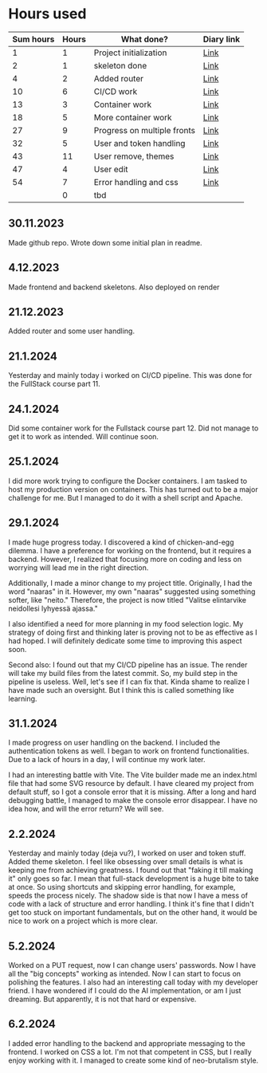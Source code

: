 # Hours used

| Sum hours | Hours| What done? | Diary link |
| -------- | -------- | ------- | --------- |
| 1 | 1 | Project initialization | [Link](#30.11.2023) |
| 2 | 1 | skeleton done | [Link](#4.12.2023) |
| 4 | 2 | Added router | [Link](#21.12.2023) |
| 10 | 6 | CI/CD work | [Link](#21.1.2024) |
| 13 | 3 | Container work | [Link](#24.1.2024) |
| 18 | 5 | More container work | [Link](#25.1.2024) |
| 27 | 9 | Progress on multiple fronts | [Link](#29.1.2024) |
| 32 | 5 | User and token handling | [Link](#31.1.2024) |
| 43 | 11 | User remove, themes | [Link](#2.2.2024) |
| 47 | 4 | User edit | [Link](#5.2.2024) |
| 54 | 7 | Error handling and css | [Link](#6.2.2024) |
| | 0 | tbd | |

## 30.11.2023
Made github repo. Wrote down some initial plan in readme.

## 4.12.2023
Made frontend and backend skeletons. Also deployed on render

## 21.12.2023
Added router and some user handling. 

## 21.1.2024
Yesterday and mainly today i worked on CI/CD pipeline. This was done for the FullStack course part 11.

## 24.1.2024
Did some container work for the Fullstack course part 12. Did not manage to get it to work as intended. Will continue soon.

## 25.1.2024
I did more work trying to configure the Docker containers. I am tasked to host my production version on containers. This has turned out to be a major challenge for me. But I managed to do it with a shell script and Apache.

## 29.1.2024
I made huge progress today. I discovered a kind of chicken-and-egg dilemma. I have a preference for working on the frontend, but it requires a backend. However, I realized that focusing more on coding and less on worrying will lead me in the right direction.

Additionally, I made a minor change to my project title. Originally, I had the word "naaras" in it. However, my own "naaras" suggested using something softer, like "neito." Therefore, the project is now titled "Valitse elintarvike neidollesi lyhyessä ajassa."

I also identified a need for more planning in my food selection logic. My strategy of doing first and thinking later is proving not to be as effective as I had hoped. I will definitely dedicate some time to improving this aspect soon.

Second also: I found out that my CI/CD pipeline has an issue. The render will take my build files from the latest commit. So, my build step in the pipeline is useless. Well, let's see if I can fix that. Kinda shame to realize I have made such an oversight. But I think this is called something like learning.

## 31.1.2024
I made progress on user handling on the backend. I included the authentication tokens as well. I began to work on frontend functionalities. Due to a lack of hours in a day, I will continue my work later.

I had an interesting battle with Vite. The Vite builder made me an index.html file that had some SVG resource by default. I have cleared my project from default stuff, so I got a console error that it is missing. After a long and hard debugging battle, I managed to make the console error disappear. I have no idea how, and will the error return? We will see.

## 2.2.2024
Yesterday and mainly today (deja vu?), I worked on user and token stuff. Added theme skeleton. I feel like obsessing over small details is what is keeping me from achieving greatness. I found out that "faking it till making it" only goes so far. I mean that full-stack development is a huge bite to take at once. So using shortcuts and skipping error handling, for example, speeds the process nicely. The shadow side is that now I have a mess of code with a lack of structure and error handling. I think it's fine that I didn't get too stuck on important fundamentals, but on the other hand, it would be nice to work on a project which is more clear.

## 5.2.2024
Worked on a PUT request, now I can change users' passwords. Now I have all the "big concepts" working as intended. Now I can start to focus on polishing the features. I also had an interesting call today with my developer friend. I have wondered if I could do the AI implementation, or am I just dreaming. But apparently, it is not that hard or expensive.

## 6.2.2024
I added error handling to the backend and appropriate messaging to the frontend. I worked on CSS a lot. I'm not that competent in CSS, but I really enjoy working with it. I managed to create some kind of neo-brutalism style.